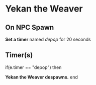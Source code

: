 # Yekan the Weaver
## On NPC Spawn

**Set a timer** named *depop* for 20 seconds
## Timer(s)

if(e.timer == "depop") then


**Yekan the Weaver despawns.**
end
